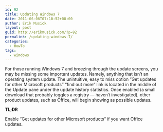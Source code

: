 ```yaml
---
id: 92
title: Updating Windows 7
date: 2011-06-06T07:10:52+00:00
author: Erik Musick
layout: post
guid: http://erikmusick.com/?p=92
permalink: /updating-windows-7/
categories:
  - HowTo
tags:
  - windows
---
```

For those running Windows 7 and breezing through the update screens, you may be missing some important updates. Namely, anything that isn&#8217;t an operating system update. The unintuitive, easy to miss option &#8220;Get updates for other Microsoft products&#8221; &#8220;find out more&#8221; link is located in the middle of the Update pane under the update history statistics. Once enabled (a small download that probably toggles a registry &#8212; haven&#8217;t investigated), other product updates, such as Office, will begin showing as possible updates.

**TL;DR**

Enable &#8220;Get updates for other Microsoft products&#8221; if you want Office updates.